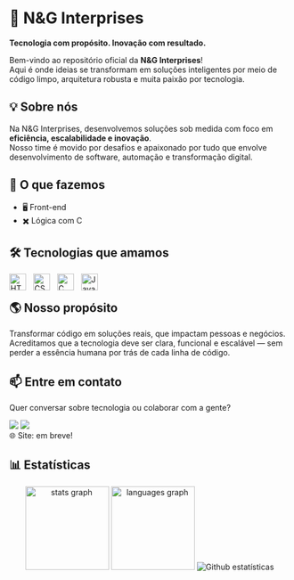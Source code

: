 # 🚀 N&G Interprises

**Tecnologia com propósito. Inovação com resultado.**

Bem-vindo ao repositório oficial da **N&G Interprises**!  
Aqui é onde ideias se transformam em soluções inteligentes por meio de código limpo, arquitetura robusta e muita paixão por tecnologia.
<br>

## 💡 Sobre nós

Na N&G Interprises, desenvolvemos soluções sob medida com foco em **eficiência, escalabilidade e inovação**.  
Nosso time é movido por desafios e apaixonado por tudo que envolve desenvolvimento de software, automação e transformação digital.
<br>

## 🧠 O que fazemos

- 🖥️ Front-end
- ✖️ Lógica com C

## 🛠️ Tecnologias que amamos

<img 
    align="left" 
    alt="HTML"
    title="HTML" 
    width="30px" 
    style="padding-right: 10px;" 
    src="https://cdn.jsdelivr.net/gh/devicons/devicon@latest/icons/html5/html5-original.svg" 
/>
<img 
    align="left" 
    alt="CSS" 
    title="CSS"
    width="30px" 
    style="padding-right: 10px;" 
    src="https://cdn.jsdelivr.net/gh/devicons/devicon@latest/icons/css3/css3-original.svg" 
/>
<img
    align="left" 
    alt="C" 
    title="C"
    width="30px" 
    style="padding-right: 10px;"
    src="https://cdn.jsdelivr.net/gh/devicons/devicon@latest/icons/c/c-original.svg"
/>
<img 
    align="left" 
    alt="JavaScript" 
    title="JavaScript"
    width="30px" 
    style="padding-right: 10px;" 
    src="https://cdn.jsdelivr.net/gh/devicons/devicon@latest/icons/javascript/javascript-original.svg" 
/> <br>

## 🌎 Nosso propósito

Transformar código em soluções reais, que impactam pessoas e negócios.
Acreditamos que a tecnologia deve ser clara, funcional e escalável — sem perder a essência humana por trás de cada linha de código.

## 📫 Entre em contato

Quer conversar sobre tecnologia ou colaborar com a gente?

<a href = "mailto:neginterprises@gmail.com"><img src="https://img.shields.io/badge/-Gmail-%23333?style=for-the-badge&logo=gmail&logoColor=white" target="_blank"></a>
<a href="https://instagram.com/neginterprises" target="_blank"><img src="https://img.shields.io/badge/-Instagram-%23E4405F?style=for-the-badge&logo=instagram&logoColor=white" target="_blank"></a> <br>
🌐 Site: em breve!
<br>

## 📊 Estatísticas

<div align="center">
  <img src="https://github-readme-stats.vercel.app/api?username=neginterprises&hide_title=false&hide_rank=false&show_icons=true&include_all_commits=true&count_private=true&disable_animations=false&theme=kacho_ga&locale=en&hide_border=false&order=1" height="150" alt="stats graph"  />
  <img src="https://github-readme-stats.vercel.app/api/top-langs?username=neginterprises&locale=en&hide_title=false&layout=compact&card_width=320&langs_count=5&theme=kacho_ga&hide_border=false&order=2" height="150" alt="languages graph"  />
     <img src="https://github-readme-streak-stats.herokuapp.com/?user=neginterprises&theme=kacho_ga" alt="Github estatísticas"/>
</div>
